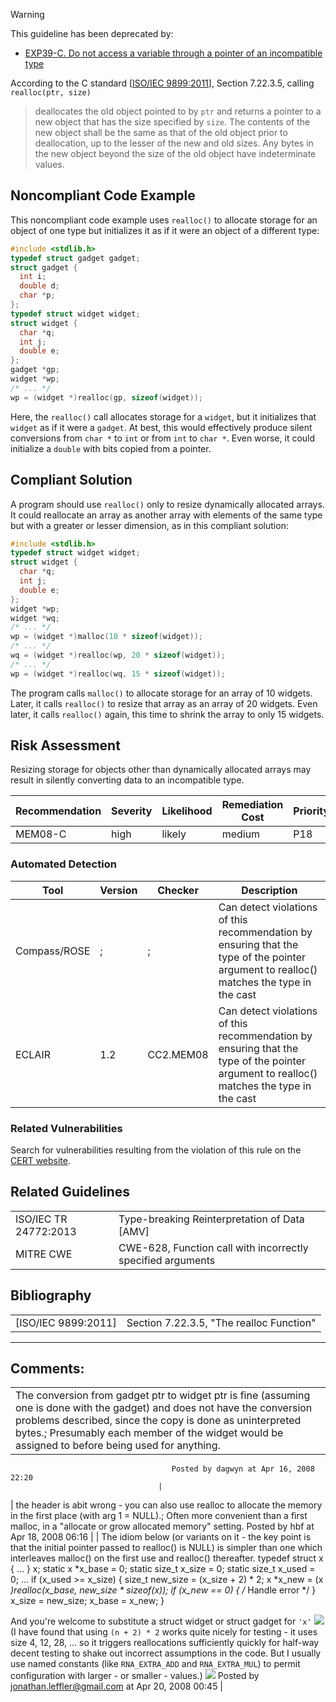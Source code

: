 > [!warning]  
>
> This guideline has been deprecated by:
>
> -   [EXP39-C. Do not access a variable through a pointer of an incompatible type](EXP39-C_%20Do%20not%20access%20a%20variable%20through%20a%20pointer%20of%20an%20incompatible%20type)

According to the C standard \[[ISO/IEC 9899:2011](https://www.securecoding.cert.org/confluence/display/seccode/AA.+Bibliography#AABibliography-ISOIEC9899-2011)\], Section 7.22.3.5, calling `realloc(ptr, size)`
> deallocates the old object pointed to by `ptr` and returns a pointer to a new object that has the size specified by `size`. The contents of the new object shall be the same as that of the old object prior to deallocation, up to the lesser of the new and old sizes. Any bytes in the new object beyond the size of the old object have indeterminate values.

## Noncompliant Code Example
This noncompliant code example uses `realloc()` to allocate storage for an object of one type but initializes it as if it were an object of a different type:
``` c
#include <stdlib.h>
typedef struct gadget gadget;
struct gadget {
  int i;
  double d;
  char *p;
};
typedef struct widget widget;
struct widget {
  char *q;
  int j;
  double e;
};
gadget *gp;
widget *wp;
/* ... */
wp = (widget *)realloc(gp, sizeof(widget));
```
Here, the `realloc()` call allocates storage for a `widget`, but it initializes that `widget` as if it were a `gadget`. At best, this would effectively produce silent conversions from `char *` to `int` or from `int` to `char *`. Even worse, it could initialize a `double` with bits copied from a pointer.
## Compliant Solution
A program should use `realloc()` only to resize dynamically allocated arrays. It could reallocate an array as another array with elements of the same type but with a greater or lesser dimension, as in this compliant solution:
``` c
#include <stdlib.h>
typedef struct widget widget;
struct widget {
  char *q;
  int j;
  double e;
};
widget *wp;
widget *wq;
/* ... */
wp = (widget *)malloc(10 * sizeof(widget));
/* ... */
wq = (widget *)realloc(wp, 20 * sizeof(widget));
/* ... */
wp = (widget *)realloc(wq, 15 * sizeof(widget));
```
The program calls `malloc()` to allocate storage for an array of 10 widgets. Later, it calls `realloc()` to resize that array as an array of 20 widgets. Even later, it calls `realloc()` again, this time to shrink the array to only 15 widgets.
## Risk Assessment
Resizing storage for objects other than dynamically allocated arrays may result in silently converting data to an incompatible type.

| Recommendation | Severity | Likelihood | Remediation Cost | Priority | Level |
| ----|----|----|----|----|----|
| MEM08-C | high | likely | medium | P18 | L1 |

### Automated Detection

| Tool | Version | Checker | Description |
| ----|----|----|----|
| Compass/ROSE | ; | ; | Can detect violations of this recommendation by ensuring that the type of the pointer argument to realloc() matches the type in the cast |
| ECLAIR | 1.2 | CC2.MEM08 | Can detect violations of this recommendation by ensuring that the type of the pointer argument to realloc() matches the type in the cast |

### Related Vulnerabilities
Search for vulnerabilities resulting from the violation of this rule on the [CERT website](https://www.kb.cert.org/vulnotes/bymetric?searchview&query=FIELD+KEYWORDS+contains+MEM08-C).
## Related Guidelines

|  |  |
| ----|----|
| ISO/IEC TR 24772:2013 | Type-breaking Reinterpretation of Data [AMV] |
| MITRE CWE | CWE-628, Function call with incorrectly specified arguments |

## Bibliography

|  |  |
| ----|----|
| [ISO/IEC 9899:2011] | Section 7.22.3.5, "The realloc Function" |

------------------------------------------------------------------------
[](https://www.securecoding.cert.org/confluence/display/seccode/MEM07-C.+Ensure+that+the+arguments+to+calloc()%2C+when+multiplied%2C+do+not+wrap?showChildren=false&showComments=false)[](https://www.securecoding.cert.org/confluence/pages/viewpage.action?pageId=437)[](https://www.securecoding.cert.org/confluence/display/seccode/MEM09-C.+Do+not+assume+memory+allocation+functions+initialize+memory?showChildren=false&showComments=false)
## Comments:

|  |
| ----|
| The conversion from gadget ptr to widget ptr is fine (assuming one is done with the gadget) and does not have the conversion problems described, since the copy is done as uninterpreted bytes.; Presumably each member of the widget would be assigned to before being used for anything.
                                        Posted by dagwyn at Apr 16, 2008 22:20
                                     |
| the header is abit wrong - you can also use realloc to allocate the memory in the first place (with arg 1 = NULL).; Often more convenient than a first malloc, in a "allocate or grow allocated memory" setting.
                                        Posted by hbf at Apr 18, 2008 06:16
                                     |
| The idiom below (or variants on it - the key point is that the initial pointer passed to realloc() is NULL) is simpler than one which interleaves malloc() on the first use and realloc() thereafter.
typedef struct x { ... } x;
static x *x_base = 0;
static size_t x_size = 0;
static size_t x_used = 0; 
... 
if (x_used >= x_size) {
    size_t new_size = (x_size + 2) * 2;
    x *x_new = (x *)realloc(x_base, new_size * sizeof(x));
    if (x_new == 0)
    {
        /* Handle error */
    }
    x_size = new_size;
    x_base = x_new;
} 

And you're welcome to substitute a struct widget or struct gadget for `'x'` ![](images/icons/emoticons/smile.svg) (I have found that using `(n + 2) * 2` works quite nicely for testing - it uses size 4, 12, 28, ... so it triggers reallocations sufficiently quickly for half-way decent testing to shake out incorrect assumptions in the code. But I usually use named constants (like `RNA_EXTRA_ADD` and `RNA_EXTRA_MUL`) to permit configuration with larger - or smaller - values.)
![](images/icons/contenttypes/comment_16.png) Posted by jonathan.leffler@gmail.com at Apr 20, 2008 00:45
\|
